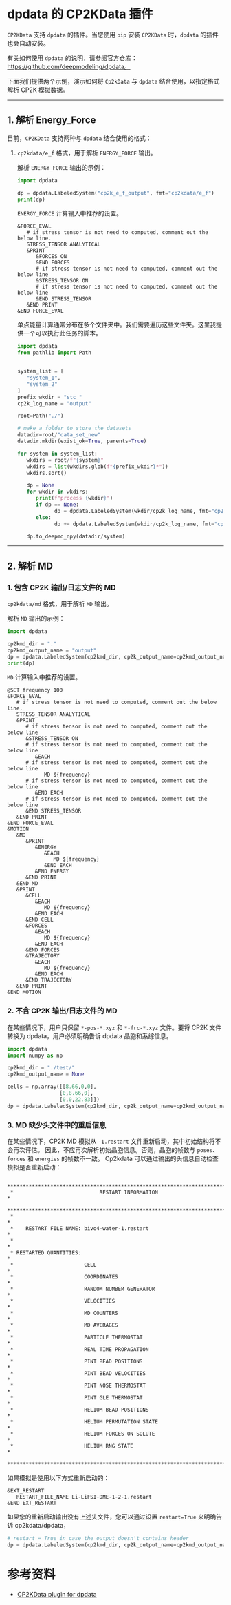 # dpdata 的 CP2KData 插件

`CP2KData` 支持 `dpdata` 的插件。当您使用 `pip` 安装 `CP2KData` 时，`dpdata` 的插件也会自动安装。

有关如何使用 `dpdata` 的说明，请参阅官方仓库：https://github.com/deepmodeling/dpdata。

下面我们提供两个示例，演示如何将 `Cp2kData` 与 `dpdata` 结合使用，以指定格式解析 CP2K 模拟数据。

---

## 1. 解析 Energy_Force

目前，`CP2KData` 支持两种与 `dpdata` 结合使用的格式：

1. `cp2kdata/e_f` 格式，用于解析 `ENERGY_FORCE` 输出。

   解析 `ENERGY_FORCE` 输出的示例：
   ```python
   import dpdata

   dp = dpdata.LabeledSystem("cp2k_e_f_output", fmt="cp2kdata/e_f")
   print(dp)
   ```

   `ENERGY_FORCE` 计算输入中推荐的设置。
   ```shell
   &FORCE_EVAL
      # if stress tensor is not need to computed, comment out the below line.
      STRESS_TENSOR ANALYTICAL
      &PRINT
         &FORCES ON
         &END FORCES
         # if stress tensor is not need to computed, comment out the below line
         &STRESS_TENSOR ON
         # if stress tensor is not need to computed, comment out the below line
         &END STRESS_TENSOR
      &END PRINT
   &END FORCE_EVAL
   ```

   单点能量计算通常分布在多个文件夹中。我们需要遍历这些文件夹。这里我提供一个可以执行此任务的脚本。
   ```python
   import dpdata
   from pathlib import Path


   system_list = [
      "system_1",
      "system_2"
   ]
   prefix_wkdir = "stc_"
   cp2k_log_name = "output"

   root=Path("./")

   # make a folder to store the datasets
   datadir=root/"data_set_new"
   datadir.mkdir(exist_ok=True, parents=True)

   for system in system_list:
      wkdirs = root/f"{system}"
      wkdirs = list(wkdirs.glob(f"{prefix_wkdir}*"))
      wkdirs.sort()

      dp = None
      for wkdir in wkdirs:
         print(f"process {wkdir}")
         if dp == None:
               dp = dpdata.LabeledSystem(wkdir/cp2k_log_name, fmt="cp2kdata/e_f")
         else:
               dp += dpdata.LabeledSystem(wkdir/cp2k_log_name, fmt="cp2kdata/e_f")

      dp.to_deepmd_npy(datadir/system)

   ```

---

## 2. 解析 MD

### 1. 包含 CP2K 输出/日志文件的 MD

  `cp2kdata/md` 格式，用于解析 `MD` 输出。

   解析 `MD` 输出的示例：
   ```python
   import dpdata

   cp2kmd_dir = "."
   cp2kmd_output_name = "output"
   dp = dpdata.LabeledSystem(cp2kmd_dir, cp2k_output_name=cp2kmd_output_name, fmt="cp2kdata/md")
   print(dp)
   ```
   `MD` 计算输入中推荐的设置。

   ```shell
   @SET frequency 100
   &FORCE_EVAL
      # if stress tensor is not need to computed, comment out the below line.
      STRESS_TENSOR ANALYTICAL
      &PRINT
         # if stress tensor is not need to computed, comment out the below line
         &STRESS_TENSOR ON
         # if stress tensor is not need to computed, comment out the below line
            &EACH
         # if stress tensor is not need to computed, comment out the below line
               MD ${frequency}
         # if stress tensor is not need to computed, comment out the below line
            &END EACH
         # if stress tensor is not need to computed, comment out the below line
         &END STRESS_TENSOR
      &END PRINT
   &END FORCE_EVAL
   &MOTION
      &MD
         &PRINT
            &ENERGY
               &EACH
                  MD ${frequency}
               &END EACH
            &END ENERGY
         &END PRINT
      &END MD
      &PRINT
         &CELL
            &EACH
               MD ${frequency}
            &END EACH
         &END CELL
         &FORCES
            &EACH
               MD ${frequency}
            &END EACH
         &END FORCES
         &TRAJECTORY
            &EACH
               MD ${frequency}
            &END EACH
         &END TRAJECTORY
      &END PRINT
   &END MOTION
   ```

### 2. 不含 CP2K 输出/日志文件的 MD

   在某些情况下，用户只保留 `*-pos-*.xyz` 和 `*-frc-*.xyz` 文件。要将 CP2K 文件转换为 dpdata，用户必须明确告诉 dpdata 晶胞和系综信息。

   ```python
   import dpdata
   import numpy as np

   cp2kmd_dir = "./test/"
   cp2kmd_output_name = None

   cells = np.array([[8.66,0,0],
                    [0,8.66,0],
                    [0,0,22.83]])
   dp = dpdata.LabeledSystem(cp2kmd_dir, cp2k_output_name=cp2kmd_output_name, cells=cells, ensemble_type="NVT", fmt="cp2kdata/md")
   ```

### 3. MD 缺少头文件中的重启信息

   在某些情况下，CP2K MD 模拟从 `-1.restart` 文件重新启动，其中初始结构将不会再次评估。
   因此，不应再次解析初始晶胞信息。否则，晶胞的帧数与 `poses`、`forces` 和 `energies` 的帧数不一致。
   Cp2kdata 可以通过输出的头信息自动检查模拟是否重新启动：
   ```
    *******************************************************************************
    *                            RESTART INFORMATION                              *
    *******************************************************************************
    *                                                                             *
    *    RESTART FILE NAME: bivo4-water-1.restart                                 *
    *                                                                             *
    * RESTARTED QUANTITIES:                                                       *
    *                       CELL                                                  *
    *                       COORDINATES                                           *
    *                       RANDOM NUMBER GENERATOR                               *
    *                       VELOCITIES                                            *
    *                       MD COUNTERS                                           *
    *                       MD AVERAGES                                           *
    *                       PARTICLE THERMOSTAT                                   *
    *                       REAL TIME PROPAGATION                                 *
    *                       PINT BEAD POSITIONS                                   *
    *                       PINT BEAD VELOCITIES                                  *
    *                       PINT NOSE THERMOSTAT                                  *
    *                       PINT GLE THERMOSTAT                                   *
    *                       HELIUM BEAD POSITIONS                                 *
    *                       HELIUM PERMUTATION STATE                              *
    *                       HELIUM FORCES ON SOLUTE                               *
    *                       HELIUM RNG STATE                                      *
    *******************************************************************************
   ```
   如果模拟是使用以下方式重新启动的：
   ```cp2k
   &EXT_RESTART
      RESTART_FILE_NAME Li-LiFSI-DME-1-2-1.restart
   &END EXT_RESTART
   ```
   如果您的重新启动输出没有上述头文件，您可以通过设置 `restart=True` 来明确告诉 cp2kdata/dpdata，
   ```python
   # restart = True in case the output doesn't contains header
   dp = dpdata.LabeledSystem(cp2kmd_dir, cp2k_output_name=cp2kmd_output_name, fmt="cp2kdata/md", restart=True)
   ```



# 参考资料

- [CP2KData plugin for dpdata](https://github.com/robinzyb/cp2kdata/blob/main/docs/dpdata_plugin.md)

